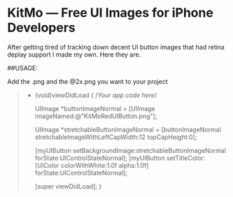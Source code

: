 # KitMo — Free UI Images for iPhone Developers

After getting tired of tracking down decent UI button images that had retina deplay support I made my own.  Here they are.

##USAGE:

Add the .png and the @2x.png you want to your project

>
>- (void)viewDidLoad 
>{
>   /*Your app code here*/
>
>   UIImage *buttonImageNormal = [UIImage imageNamed:@"KitMoRedUIButton.png"];
>
>   UIImage *stretchableButtonImageNormal = [buttonImageNormal stretchableImageWithLeftCapWidth:12 topCapHeight:0]; 
>
>   [myUIButton setBackgroundImage:stretchableButtonImageNormal forState:UIControlStateNormal];
>   [myUIButton setTitleColor:[UIColor colorWithWhite:1.0f alpha:1.0f] forState:UIControlStateNormal];
>																					     
>   [super viewDidLoad];
>}
>

